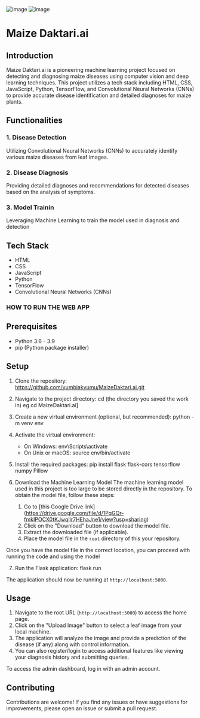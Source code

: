 ![image](https://github.com/yumbiakyumu/MaizeDaktari.ai/assets/100669436/18cc3dc3-ada2-49fc-a7df-c48451a57e77) ![image](https://github.com/yumbiakyumu/MaizeDaktari.ai/assets/100669436/3ea7152e-6dc0-434f-aa71-70336f7e05c7)
# Maize Daktari.ai

## Introduction

Maize Daktari.ai is a pioneering machine learning project focused on detecting and diagnosing maize diseases using computer vision and deep learning techniques. This project utilizes a tech stack including HTML, CSS, JavaScript, Python, TensorFlow, and Convolutional Neural Networks (CNNs) to provide accurate disease identification and detailed diagnoses for maize plants.

## Functionalities

### 1. Disease Detection
Utilizing Convolutional Neural Networks (CNNs) to accurately identify various maize diseases from leaf images.

### 2. Disease Diagnosis
Providing detailed diagnoses and recommendations for detected diseases based on the analysis of symptoms.

### 3. Model Trainin
Leveraging Machine Learning to train the model used in diagnosis and detection

## Tech Stack

- HTML
- CSS
- JavaScript
- Python
- TensorFlow
- Convolutional Neural Networks (CNNs)

### HOW TO RUN THE WEB APP
## Prerequisites

- Python 3.6 - 3.9
- pip (Python package installer)
## Setup

1. Clone the repository:
  https://github.com/yumbiakyumu/MaizeDaktari.ai.git

2. Navigate to the project directory:
  cd (the directory you saved the work in) eg cd MaizeDaktari.ai]

3. Create a new virtual environment (optional, but recommended):
   python -m venv env

4. Activate the virtual environment:

   - On Windows: env\Scripts\activate
   - On Unix or macOS: source env/bin/activate
5. Install the required packages:
   pip install flask flask-cors tensorflow numpy Pillow

6. Download the Machine Learning Model
  The machine learning model used in this project is too large to be stored directly in the repository. To obtain the model file, follow these steps:

    1. Go to [this Google Drive link] (https://drive.google.com/file/d/1PgGQr-fmkIPOCX0tKJwqlIr7HEhaJne1/view?usp=sharing)
    2. Click on the "Download" button to download the model file.
    3. Extract the downloaded file (if applicable).
    4. Place the model file in the `root` directory of this your repository.

Once you have the model file in the correct location, you can proceed with running the code and using the model

7. Run the Flask application:
   flask run

The application should now be running at `http://localhost:5000`.

## Usage

1. Navigate to the root URL (`http://localhost:5000`) to access the home page.
2. Click on the "Upload Image" button to select a leaf image from your local machine.
3. The application will analyze the image and provide a prediction of the disease (if any) along with control information.
4. You can also register/login to access additional features like viewing your diagnosis history and submitting queries.

To access the admin dashboard, log in with an admin account.

## Contributing

Contributions are welcome! If you find any issues or have suggestions for improvements, please open an issue or submit a pull request.

